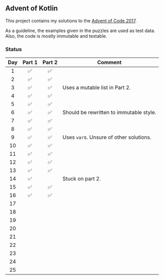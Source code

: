 ## Advent of Kotlin
This project contains my solutions to the [Advent of Code 2017](http://adventofcode.com/2017). 

As a guideline, the examples given in the puzzles are used as test data. Also, the code is mostly immutable and testable.

### Status
|  Day  |       Part 1       |       Part 2       | Comment |
| :---: | :----------------: | :----------------: | ------- |
|   1   | :white_check_mark: | :white_check_mark: |         |
|   2   | :white_check_mark: | :white_check_mark: |         |
|   3   | :white_check_mark: | :white_check_mark: | Uses a mutable list in Part 2. |
|   4   | :white_check_mark: | :white_check_mark: |         |
|   5   | :white_check_mark: | :white_check_mark: |         |
|   6   | :white_check_mark: | :white_check_mark: | Should be rewritten to immutable style. |
|   7   | :white_check_mark: | :white_check_mark: |         |
|   8   | :white_check_mark: | :white_check_mark: |         |
|   9   | :white_check_mark: | :white_check_mark: | Uses `var`s. Unsure of other solutions. |
|   10  | :white_check_mark: | :white_check_mark: |         |
|   11  | :white_check_mark: | :white_check_mark: |         |
|   12  | :white_check_mark: | :white_check_mark: |         |
|   13  | :white_check_mark: | :white_check_mark: |         |
|   14  | :white_check_mark: |                    | Stuck on part 2. |
|   15  | :white_check_mark: | :white_check_mark: |         |
|   16  | :white_check_mark: | :white_check_mark: |         |
|   17  |                    |                    |         |
|   18  |                    |                    |         |
|   19  |                    |                    |         |
|   20  |                    |                    |         |
|   21  |                    |                    |         |
|   22  |                    |                    |         |
|   23  |                    |                    |         |
|   24  |                    |                    |         |
|   25  |                    |                    |         |